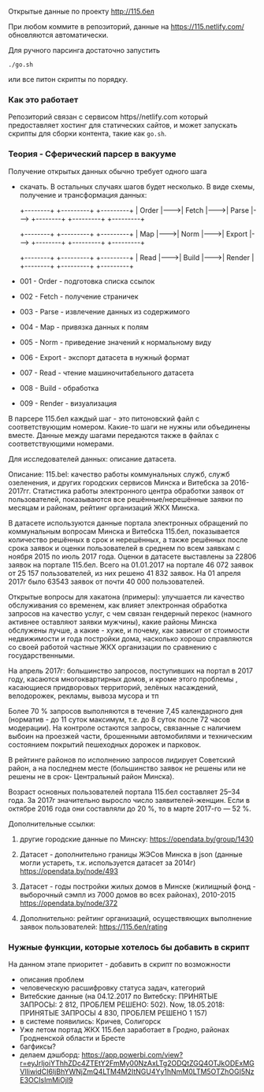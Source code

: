 Открытые данные по проекту http://115.бел

При любом коммите в репозиторий, данные на
https://115.netlify.com/ обновляются автоматически.

Для ручного парсинга достаточно запустить

    ./go.sh

или все питон скрипты по порядку.

### Как это работает

Репозиторий связан с сервисом https//netlify.com
который предоставляет хостинг для статических сайтов,
и может запускать скрипты для сборки контента, такие
как `go.sh`.

### Теория - Сферический парсер в вакууме

Получение открытых данных обычно требует одного шага
- скачать. В остальных случаях шагов будет несколько.
В виде схемы, получение и трансформация данных:

    +--------+    +---------+    +---------+
    | Order  |--->| Fetch   |--->| Parse   |--->
    +--------+    +---------+    +---------+    

    +--------+    +---------+    +---------+
    | Map    |--->| Norm    |--->| Export  |--->
    +--------+    +---------+    +---------+    

    +--------+    +---------+    +---------+
    | Read   |--->| Build   |--->| Render  |
    +--------+    +---------+    +---------+    

* 001 - Order - подготовка списка ссылок
* 002 - Fetch - получение страничек
* 003 - Parse - извлечение данных из содержимого


* 004 - Map   - привязка данных к полям
* 005 - Norm  - приведение значений к нормальному виду
* 006 - Export - экспорт датасета в нужный формат


* 007 - Read  - чтение машиночитабельного датасета
* 008 - Build - обработка
* 009 - Render - визуализация

В парсере 115.бел каждый шаг - это питоновский файл с
соответствующим номером. Какие-то шаги не нужны или
объединены вместе. Данные между шагами передаются
также в файлах с соответствующими номерами.





Для исследователей данных: описание датасета.

Описание:
115.bel: качество работы коммунальных служб, служб озеленения, и других городских сервисов Минска и Витебска за 2016-2017гг.
Статистика работы электронного центра обработки заявок от пользователей, показываются все решённые/нерешённые заявки по месяцам и районам, рейтинг организаций ЖКХ Минска.

В датасете используются данные портала электронных обращений по коммунальным вопросам Минска и Витебска 115.бел, показывается количество решённых в срок и нерешённых, а также решённых после срока заявок и оценки пользователей в среднем по всем заявкам с ноября 2015 по июль 2017 года. Оценки в датасете выставлены за 22806 заявок на портале 115.бел. Всего на 01.01.2017 на портале 46 072 заявок от 25 157 пользователей, из них решено 41 832 заявок. На 01 апреля 2017г было 63543 заявок от почти 40 000 пользователей.

Открытые вопросы для хакатона (примеры): улучшается ли качество обслуживания со временем, как влияет электронная обработка запросов на качество услуг, с чем связан гендерный перекос (намного активнее оставляют заявки мужчины), какие районы Минска обслужены лучше, а какие - хуже, и почему, как зависит от стоимости недвижимости и года постройки дома, насколько хорошо справляются со своей работой частные ЖКХ организации по сравнению с государственными.

На апрель 2017г: большинство запросов, поступивших на портал в 2017 году, касаются многоквартирных домов, и кроме этого проблемы , касающиеся придворовых территорий, зелёных насаждений, велодорожек, рекламы, вывоза мусора и тп

Более 70 % запросов выполняются в течение 7,45 календарного дня (норматив - до 11 суток максимум, т.е. до 8 суток после 72 часов модерации). На контроле остаются запросы, связанные с наличием выбоин на проезжей части, брошенными автомобилями и техническим состоянием покрытий пешеходных дорожек и парковок.

В рейтинге районов по исполнению запросов лидирует Советский район, а на последнем месте (большинство заявок не решены или не решены не в срок- Центральный район Минска).

Возраст основных пользователей портала 115.бел составляет 25–34 года. За 2017г значительно выросло число заявителей-женщин. Если в октябре 2016 года они составляли до 20 %, то в марте 2017-го — 52 %.

Дополнительные ссылки:
1) другие городские данные по Минску:
https://opendata.by/group/1430

2) Датасет - дополнительно границы ЖЭСов Минска в json (данные могли устареть, т.к. используется датасет за 2014г)
https://opendata.by/node/493

3) Датасет - годы постройки жилых домов в Минске (жилищный фонд - выборочный сэмпл из 7000 домов во всех районах), 2010-2015
https://opendata.by/node/372

4) Дополнительно: рейтинг организаций, осуществяющих выполнение заявок пользователей:  https://115.бел/rating

### Нужные функции, которые хотелось бы добавить в скрипт

На данном этапе приоритет - добавить в скрипт по возможности 
- описания проблем
- человеческую расшифровку статуса задач, категорий
- Витебские данные (на 04.12.2017 по Витебску: ПРИНЯТЫЕ ЗАПРОСЫ: 2 812, ПРОБЛЕМ РЕШЕНО: 502). Now, 18.05.2018: ПРИНЯТЫЕ ЗАПРОСЫ
4 830, ПРОБЛЕМ РЕШЕНО 1 157)
- в системе появились: Кричев, Солигорск
- Уже летом портад ЖКХ 115.бел заработает в Гродно, районах Гродненской области и Бресте
- багфиксы?
- делаем дэшборд: https://app.powerbi.com/view?r=eyJrIjoiYThhZDc4ZTEtY2FmMy00NzAxLTg2ODQtZGQ4OTJkODExMGVlIiwidCI6IjBhYWNjZmQ4LTM4M2ItNGU4Yy1hNmM0LTM5OTZhOGI5NzE3OCIsImMiOjl9
